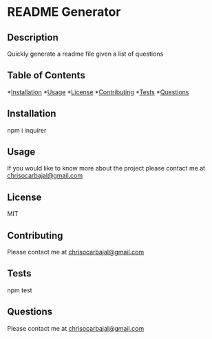 # README Generator

  ## Description 

  Quickly generate a readme file given a list of questions

  ## Table of Contents

  *[Installation](#installation)
  *[Usage](#usage)
  *[License](#license)
  *[Contributing](#contributing)
  *[Tests](#tests)
  *[Questions](#questions)

  ## Installation

  npm i inquirer

  ## Usage

  If you would like to know more about the project please contact me at chrisocarbajal@gmail.com

  ## License

  MIT

  ## Contributing

  Please contact me at chrisocarbajal@gmail.com

  ## Tests

  npm test

  ## Questions

  Please contact me at chrisocarbajal@gmail.com

